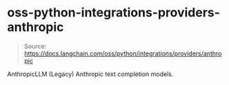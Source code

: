 # oss-python-integrations-providers-anthropic

> Source: https://docs.langchain.com/oss/python/integrations/providers/anthropic

AnthropicLLM
(Legacy) Anthropic text completion models.